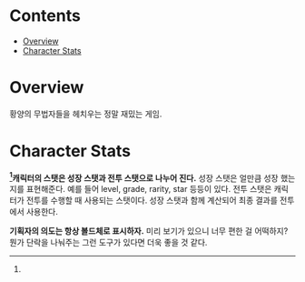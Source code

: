 # Contents

- [Overview](#overview)
- [Character Stats](#character-stats)

# Overview

황양의 무법자들을 헤치우는 정말 재밌는 게임. 

# Character Stats

**[^1]캐릭터의 스탯은 성장 스탯과 전투 스탯으로 나누어 진다.** 성장 스탯은
얼만큼 성장 했는지를 표현해준다. 예를 들어 level, grade, rarity, star
등등이 있다. 전투 스탯은 캐릭터가 전투를 수행할 때 사용되는
스탯이다. 성장 스탯과 함께 계산되어 최종 결과를 전투에서 사용한다.

**기획자의 의도는 항상 볼드체로 표시하자.** 미리 보기가 있으니 너무
편한 걸 어떡하지? 뭔가 단락을 나눠주는 그런 도구가 있다면 더욱 좋을 것
같다.

[^1]: 
